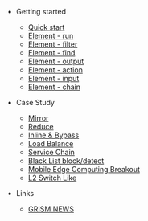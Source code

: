 <!-- docs/_sidebar.md -->
- Getting started

  - [Quick start](/)
  - [Element - run](run.md)
  - [Element - filter](filter.md)
  - [Element - find](find.md)
  - [Element - output](output.md)
  - [Element - action](action.md)
  - [Element - input](input.md)
  - [Element - chain](chain.md)
  
- Case Study
  - [Mirror](Mirror.md)
  - [Reduce](reduce.md)
  - [Inline & Bypass](Inline.md)
  - [Load Balance](LoadBalance.md)
  - [Service Chain](service_chain_ssli_ips.md)
  - [Black List block/detect](blackList.md)
  - [Mobile Edge Computing Breakout](MECTerminate.md)
  - [L2 Switch Like](l2switchlike.md)

- Links
  - [GRISM NEWS](https://packetx.github.io/gnews/)
